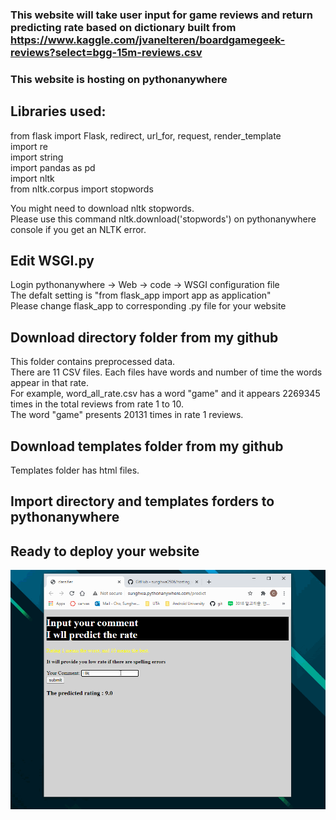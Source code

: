 ### This website will take user input for game reviews and return predicting rate based on dictionary built from https://www.kaggle.com/jvanelteren/boardgamegeek-reviews?select=bgg-15m-reviews.csv
### This website is hosting on pythonanywhere

## Libraries used:
from flask import Flask, redirect, url_for, request, render_template  
import re  
import string  
import pandas as pd  
import nltk  
from nltk.corpus import stopwords  

You might need to download nltk stopwords.  
Please use this command nltk.download('stopwords') on pythonanywhere console if you get an NLTK error.   

## Edit WSGI.py
Login pythonanywhere -> Web -> code -> WSGI configuration file  
The defalt setting is "from flask_app import app as application"  
Please change flask_app to corresponding .py file for your website  

## Download directory folder from my github
This folder contains preprocessed data.  
There are 11 CSV files. Each files have words and number of time the words appear in that rate.  
For example, word_all_rate.csv has a word "game" and it appears 2269345 times in the total reviews from rate 1 to 10.  
The word "game" presents 20131 times in rate 1 reviews.  

## Download templates folder from my github  
Templates folder has html files. 

## Import directory and templates forders to pythonanywhere

## Ready to deploy your website
<img src=walkthrough.gif title='Video Walkthrough' width='' alt='Video Walkthrough' />

